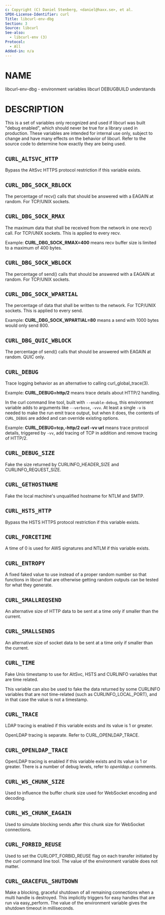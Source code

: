 ```yaml
---
c: Copyright (C) Daniel Stenberg, <daniel@haxx.se>, et al.
SPDX-License-Identifier: curl
Title: libcurl-env-dbg
Section: 3
Source: libcurl
See-also:
  - libcurl-env (3)
Protocol:
  - All
Added-in: n/a
---
```


# NAME

libcurl-env-dbg - environment variables libcurl DEBUGBUILD understands

# DESCRIPTION

This is a set of variables only recognized and used if libcurl was built
"debug enabled", which should never be true for a library used in production.
These variables are intended for internal use only, subject to change and have
many effects on the behavior of libcurl. Refer to the source code to determine
how exactly they are being used.

## `CURL_ALTSVC_HTTP`

Bypass the AltSvc HTTPS protocol restriction if this variable exists.

## `CURL_DBG_SOCK_RBLOCK`

The percentage of recv() calls that should be answered with a EAGAIN at random.
For TCP/UNIX sockets.

## `CURL_DBG_SOCK_RMAX`

The maximum data that shall be received from the network in one recv() call.
For TCP/UNIX sockets. This is applied to every recv.

Example: **CURL_DBG_SOCK_RMAX=400** means recv buffer size is limited to a
maximum of 400 bytes.

## `CURL_DBG_SOCK_WBLOCK`

The percentage of send() calls that should be answered with a EAGAIN at random.
For TCP/UNIX sockets.

## `CURL_DBG_SOCK_WPARTIAL`

The percentage of data that shall be written to the network. For TCP/UNIX
sockets. This is applied to every send.

Example: **CURL_DBG_SOCK_WPARTIAL=80** means a send with 1000 bytes would
only send 800.

## `CURL_DBG_QUIC_WBLOCK`

The percentage of send() calls that should be answered with EAGAIN at random.
QUIC only.

## `CURL_DEBUG`

Trace logging behavior as an alternative to calling curl_global_trace(3).

Example: **CURL_DEBUG=http/2** means trace details about HTTP/2 handling.

In the curl command line tool, built with `--enable-debug`, this environment
variable adds to arguments like `--verbose`, `-vvv`. At least a single `-v`
is needed to make the run emit trace output, but when it does, the contents
of `CURL_DEBUG` are added and can override existing options.

Example: **CURL_DEBUG=tcp,-http/2 curl -vv url** means trace protocol details,
triggered by `-vv`, add tracing of TCP in addition and remove tracing of
HTTP/2.

## `CURL_DEBUG_SIZE`

Fake the size returned by CURLINFO_HEADER_SIZE and CURLINFO_REQUEST_SIZE.

## `CURL_GETHOSTNAME`

Fake the local machine's unqualified hostname for NTLM and SMTP.

## `CURL_HSTS_HTTP`

Bypass the HSTS HTTPS protocol restriction if this variable exists.

## `CURL_FORCETIME`

A time of 0 is used for AWS signatures and NTLM if this variable exists.

## `CURL_ENTROPY`

A fixed faked value to use instead of a proper random number so that functions
in libcurl that are otherwise getting random outputs can be tested for what
they generate.

## `CURL_SMALLREQSEND`

An alternative size of HTTP data to be sent at a time only if smaller than the
current.

## `CURL_SMALLSENDS`

An alternative size of socket data to be sent at a time only if smaller than
the current.

## `CURL_TIME`

Fake Unix timestamp to use for AltSvc, HSTS and CURLINFO variables that are
time related.

This variable can also be used to fake the data returned by some CURLINFO
variables that are not time-related (such as CURLINFO_LOCAL_PORT), and in that
case the value is not a timestamp.

## `CURL_TRACE`

LDAP tracing is enabled if this variable exists and its value is 1 or greater.

OpenLDAP tracing is separate. Refer to CURL_OPENLDAP_TRACE.

## `CURL_OPENLDAP_TRACE`

OpenLDAP tracing is enabled if this variable exists and its value is 1 or
greater. There is a number of debug levels, refer to *openldap.c* comments.

## `CURL_WS_CHUNK_SIZE`

Used to influence the buffer chunk size used for WebSocket encoding and
decoding.

## `CURL_WS_CHUNK_EAGAIN`

Used to simulate blocking sends after this chunk size for WebSocket
connections.

## `CURL_FORBID_REUSE`

Used to set the CURLOPT_FORBID_REUSE flag on each transfer initiated
by the curl command line tool. The value of the environment variable
does not matter.

## `CURL_GRACEFUL_SHUTDOWN`

Make a blocking, graceful shutdown of all remaining connections when
a multi handle is destroyed. This implicitly triggers for easy handles
that are run via easy_perform. The value of the environment variable
gives the shutdown timeout in milliseconds.
